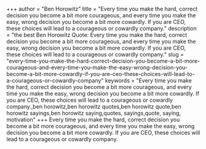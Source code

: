 +++
author = "Ben Horowitz"
title = "Every time you make the hard, correct decision you become a bit more courageous, and every time you make the easy, wrong decision you become a bit more cowardly. If you are CEO, these choices will lead to a courageous or cowardly company."
description = "the best Ben Horowitz Quote: Every time you make the hard, correct decision you become a bit more courageous, and every time you make the easy, wrong decision you become a bit more cowardly. If you are CEO, these choices will lead to a courageous or cowardly company."
slug = "every-time-you-make-the-hard-correct-decision-you-become-a-bit-more-courageous-and-every-time-you-make-the-easy-wrong-decision-you-become-a-bit-more-cowardly-if-you-are-ceo-these-choices-will-lead-to-a-courageous-or-cowardly-company"
keywords = "Every time you make the hard, correct decision you become a bit more courageous, and every time you make the easy, wrong decision you become a bit more cowardly. If you are CEO, these choices will lead to a courageous or cowardly company.,ben horowitz,ben horowitz quotes,ben horowitz quote,ben horowitz sayings,ben horowitz saying,quotes, sayings,quote, saying, motivation"
+++
Every time you make the hard, correct decision you become a bit more courageous, and every time you make the easy, wrong decision you become a bit more cowardly. If you are CEO, these choices will lead to a courageous or cowardly company.
